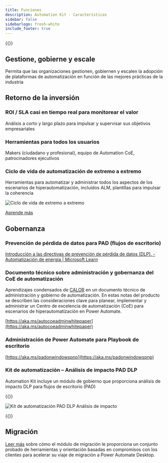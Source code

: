 ```yaml
---
title: Funciones
description: Automation Kit - Características
sidebar: false
sidebarlogo: fresh-white
include_footer: true
---
```

{{<toc>}}

## Gestione, gobierne y escale

Permita que las organizaciones gestionen, gobiernen y escalen la adopción de plataformas de automatización en función de las mejores prácticas de la industria

## Retorno de la inversión

### ROI / SLA casi en tiempo real para monitorear el valor

Análisis a corto y largo plazo para impulsar y supervisar sus objetivos empresariales

### Herramientas para todos los usuarios

Makers (ciudadano y profesional), equipo de Automation CoE, patrocinadores ejecutivos

### Ciclo de vida de automatización de extremo a extremo

Herramientas para automatizar y administrar todos los aspectos de los escenarios de hiperautomatización, incluidos ALM, plantillas para impulsar la coherencia

![Ciclo de vida de extremo a extremo](/images/illustrations/end-to-end.png)

[Aprende más](https://learn.microsoft.com/power-automate/guidance/automation-kit/overview/automation-coe-strategy#automation-lifecycle)

## Gobernanza

### Prevención de pérdida de datos para PAD (flujos de escritorio)

[Introducción a las directivas de prevención de pérdida de datos (DLP). - Automatización de energía | Microsoft Learn](https://learn.microsoft.com/power-automate/prevent-data-loss#data-loss-prevention-for-desktop-flows-preview)

### Documento técnico sobre administración y gobernanza del CoE de automatización

Aprendizajes condensados de [CALOR](https://learn.microsoft.com/power-platform/guidance/automation-coe/heat) en un documento técnico de administración y gobierno de automatización. En estas notas del producto se describen las consideraciones clave para planear, implementar y administrar un Centro de excelencia de automatización (CoE) para escenarios de hiperautomatización en Power Automate. 

[https://aka.ms/autocoeadminwhitepaper](https://aka.ms/autocoeadminwhitepaper)

### Administración de Power Automate para Playbook de escritorio

[https://aka.ms/padonwindowspnp](https://aka.ms/padonwindowspnp)

### Kit de automatización – Análisis de impacto PAD DLP

Automation Kit incluye un módulo de gobierno que proporciona análisis de impacto DLP para flujos de escritorio (PAD)

{{<border>}}

![Kit de automatización PAD DLP Análisis de impacto](/images/pad-dlp-impact.png)

{{</border>}}




## Migración

[Leer más](/es/migration) sobre cómo el módulo de migración le proporciona un conjunto probado de herramientas y orientación basadas en compromisos con los clientes para acelerar su viaje de migración a Power Automate Desktop.
